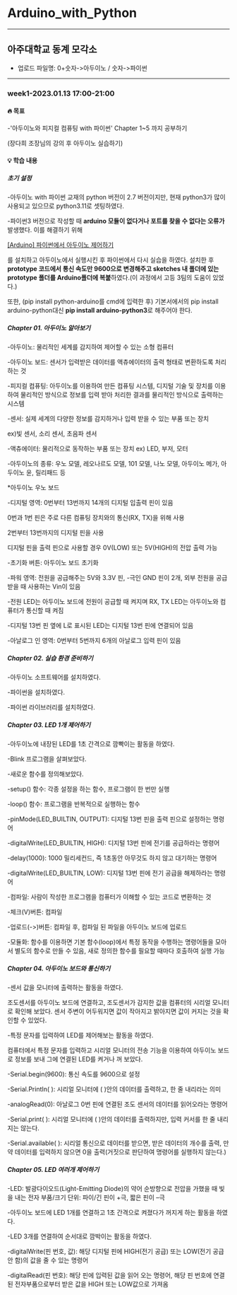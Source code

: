# Arduino_with_Python
***
## 아주대학교 동계 모각소
+ 업로드 파일명: 0+숫자->아두이노 / 숫자->파이썬
***
### week1-2023.01.13 17:00-21:00


#### 🔥  목표

-'아두이노와 피지컬 컴퓨팅 with 파이썬' Chapter 1~5 까지 공부하기

  (장다희 조장님의 강의 후 아두이노 실습하기)


#### 💡 학습 내용


##### ***초기 설정***
-아두이노 with 파이썬 교재의 python 버전이 2.7 버전이지만, 현재 python3가 많이 사용되고 있으므로 python3.11로 셋팅하였다.

-파이썬3 버전으로 작성할 때 **arduino 모듈이 없다거나 포트를 찾을 수 없다는 오류가** 발생했다. 이를 해결하기 위해
    
[[Arduino] 파이썬에서 아두이노 제어하기](https://hyunsun99.tistory.com/5)
    
    
를 설치하고 아두이노에서 실행시킨 후 파이썬에서 다시 실습을 하였다. 설치한 후 **prototype 코드에서 통신 속도만 9600으로 변경해주고 sketches 내 폴더에 있는 prototype 폴더를 Arduino폴더에 복붙**하였다.(이 과정에서 고등 3팀의 도움이 있었다.)
    
또한, (pip install python-arduino를 cmd에 입력한 후) 기본서에서의 pip install arduino-python대신 **pip install arduino-python3**로 해주어야 한다.


##### ***Chapter 01. 아두이노 알아보기***

-아두이노: 물리적인 세계를 감지하여 제어할 수 있는 소형 컴퓨터

-아두이노 보드: 센서가 입력받은 데이터를 액츄에이터의 출력 형태로 변환하도록 처리하는 것

-피지컬 컴퓨팅: 아두이노를 이용하여 만든 컴퓨팅 시스템, 디지털 기술 및 장치를 이용하여 물리적인 방식으로 정보를 입력 받아 처리한 결과를 물리적인 방식으로 출력하는 시스템

-센서: 실제 세계의 다양한 정보를 감지하거나 입력 받을 수 있는 부품 또는 장치

ex)빛 센서, 소리 센서, 초음파 센서

-액츄에이터: 물리적으로 동작하는 부품 또는 장치 ex) LED, 부저, 모터 

-아두이노의 종류: 우노 모델, 레오나르도 모델, 101 모델, 나노 모델, 아두이노 메가, 아두이노 윤, 릴리패드 등

*아두이노 우노 보드

-디지털 영역: 0번부터 13번까지 14개의 디지털 입출력 핀이 있음

0번과 1번 핀은 주로 다른 컴퓨팅 장치와의 통신(RX, TX)을 위해 사용

2번부터 13번까지의 디지털 핀을 사용

디지털 핀을 출력 핀으로 사용할 경우 0V(LOW) 또는 5V(HIGH)의 전압 출력 가능 

-초기화 버튼: 아두이노 보드 초기화

-파워 영역: 전원을 공급해주는 5V와 3.3V 핀, -극인 GND 핀이 2개, 외부 전원을 공급받을 때 사용하는 Vin이 있음

-전원 LED는 아두이노 보드에 전원이 공급할 때 켜지며 RX, TX LED는 아두이노와 컴퓨터가 통신할 때 켜짐

-디지털 13번 핀 옆에 L로 표시된 LED는 디지털 13번 핀에 연결되어 있음

-아날로그 인 영역: 0번부터 5번까지 6개의 아날로그 입력 핀이 있음


##### ***Chapter 02. 실습 환경 준비하기***
-아두이노 소프트웨어를 설치하였다.

-파이썬을 설치하였다.

-파이썬 라이브러리를 설치하였다.


##### ***Chapter 03. LED 1개 제어하기***

-아두이노에 내장된 LED를 1초 간격으로 깜빡이는 활동을 하였다.

-Blink 프로그램을 살펴보았다.

-새로운 함수를 정의해보았다.

-setup() 함수: 각종 설정을 하는 함수, 프로그램이 한 번만 실행

-loop() 함수: 프로그램을 반복적으로 실행하는 함수 

-pinMode(LED_BUILTIN, OUTPUT): 디지털 13번 핀을 출력 핀으로 설정하는 명령어

-digitalWrite(LED_BUILTIN, HIGH): 디지털 13번 핀에 전기를 공급하라는 명령어

-delay(1000): 1000 밀리세컨드, 즉 1초동안 아무것도 하지 않고 대기하는 명령어

-digitalWrite(LED_BUILTIN, LOW): 디지털 13번 핀에 전기 공급을 해제하라는 명령어

-컴파일: 사람이 작성한 프로그램을 컴퓨터가 이해할 수 있는 코드로 변환하는 것

-체크(V)버튼: 컴파일

-업로드(->)버튼: 컴파일 후, 컴파일 된 파일을 아두이노 보드에 업로드

-모듈화: 함수를 이용하면 기본 함수(loop)에서 특정 동작을 수행하는 명령어들을 모아서 별도의 함수로 만들 수 있음, 새로 정의한 함수를 필요할 때마다 호출하여 실행 가능


##### ***Chapter 04. 아두이노 보드와 통신하기***

-센서 값을 모니터에 출력하는 활동을 하였다.

조도센서를 아두이노 보드에 연결하고, 조도센서가 감지한 값을 컴퓨터의 시리얼 모니터로 확인해 보았다. 센서 주변이 어두워지면 값이 작아지고 밝아지면 값이 커지는 것을 확인할 수 있었다.

-특정 문자를 입력하여 LED를 제어해보는 활동을 하였다.

컴퓨터에서 특정 문자를 입력하고 시리얼 모니터의 전송 기능을 이용하여 아두이노 보드로 정보를 보내 그에 연결된 LED를 켜거나 꺼 보았다.

-Serial.begin(9600): 통신 속도를 9600으로 설정

-Serial.PrintIn( ): 시리얼 모니터에 ( )안의 데이터를 출력하고, 한 줄 내리라는 의미

-analogRead(0): 아날로그 0번 핀에 연결된 조도 센서의 데이터를 읽어오라는 명령어

-Serial.print( ): 시리얼 모니터에 ( )안의 데이터를 출력하지만, 입력 커서를 한 줄 내리지는 않는다. 

-Serial.available( ): 시리얼 통신으로 데이터를 받으면, 받은 데이터의 개수를 출력, 만약 데이터를 입력하지 않으면 0을 출력(거짓으로 판단하여 명령어를 실행하지 않는다.)


##### ***Chapter 05. LED 여러개 제어하기***

-LED: 발광다이오드(Light-Emitting Diode)의 약어 순방향으로 전압을 가했을 때 빛을 내는 전자 부품/크기 단위: 파이/긴 핀이 +극, 짧은 핀이 –극

-아두이노 보드에 LED 1개를 연결하고 1초 간격으로 켜졌다가 꺼지게 하는 활동을 하였다.

-LED 3개를 연결하여 순서대로 깜박이는 활동을 하였다.

-digitalWrite(핀 번호, 값): 해당 디지털 핀에 HIGH(전기 공급) 또는 LOW(전기 공급 안 함)의 값을 줄 수 있는 명령어

-digitalRead(핀 번호): 해당 핀에 입력된 값을 읽어 오는 명령어, 해당 핀 번호에 연결된 전자부품으로부터 받은 값을 HIGH 또는 LOW값으로 가져옴

